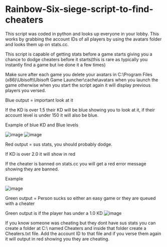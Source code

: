# Rainbow-Six-siege-script-to-find-cheaters
This script was coded in python and looks up everyone in your lobby. This works by grabbing the account IDs of all players by using the avatars folder and looks them up on stats.cc.

This script is capable of getting stats before a game starts giving you a chance to dodge cheaters before it starts(this is rare as typically you instantly find a game but ive done it a few times)

Make sure after each game you delete your avatars in C:\Program Files (x86)\Ubisoft\Ubisoft Game Launcher\cache\avatars when you launch the game otherwise when you start the script again it will display previous players you versed.




Blue output = important look at it

If the KD is over 1.5 their KD will be blue showing you to look at it, if their account level is under 150 it will also be blue.


Example of blue KD and Blue levels

![image](https://github.com/jordan01236/Rainbow-Six-siege-script-to-find-cheaters/assets/120287007/9df0444f-ba4f-44e3-ab76-f7b67a3cb132)
![image](https://github.com/jordan01236/Rainbow-Six-siege-script-to-find-cheaters/assets/120287007/b200fab9-299e-4e09-9b6f-a8f4118c8aa2)

Red output = sus stats, you should probably dodge.

If KD is over 2.0 it will show in red

If the cheater is banned on stats.cc you will get a red error message showing they are banned.


Example

![image](https://github.com/jordan01236/Rainbow-Six-siege-script-to-find-cheaters/assets/120287007/f975a3f2-38f1-49d6-8273-d4facc52647e)

Green output = Person sucks so either an easy game or they are queued with a cheater

Green output is if the player has under a 1.0 KD
![image](https://github.com/jordan01236/Rainbow-Six-siege-script-to-find-cheaters/assets/120287007/b1d7ff9a-2d6e-4b3d-b05b-eac8dccf4985)


If you know someone was cheating but they dont have sus stats you can create a folder at C:\ named Cheaters and inside that folder create a Cheaters.txt file. Add the account ID to that file and if you verse them again it will output in red showing you they are cheating.


